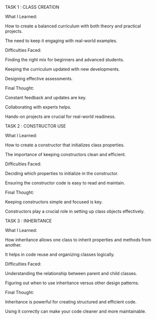 TASK 1 : CLASS CREATION

What I Learned:

How to create a balanced curriculum with both theory and practical projects.

The need to keep it engaging with real-world examples.

Difficulties Faced:

Finding the right mix for beginners and advanced students.

Keeping the curriculum updated with new developments.

Designing effective assessments.

Final Thought:

Constant feedback and updates are key.

Collaborating with experts helps.

Hands-on projects are crucial for real-world readiness.

TASK 2 : CONSTRUCTOR USE

What I Learned:

How to create a constructor that initializes class properties.

The importance of keeping constructors clean and efficient.

Difficulties Faced:

Deciding which properties to initialize in the constructor.

Ensuring the constructor code is easy to read and maintain.

Final Thought:

Keeping constructors simple and focused is key.

Constructors play a crucial role in setting up class objects effectively.

TASK 3 : INHERITANCE

What I Learned:

How inheritance allows one class to inherit properties and methods from another.

It helps in code reuse and organizing classes logically.

Difficulties Faced:

Understanding the relationship between parent and child classes.

Figuring out when to use inheritance versus other design patterns.

Final Thought:

Inheritance is powerful for creating structured and efficient code.

Using it correctly can make your code cleaner and more maintainable.
